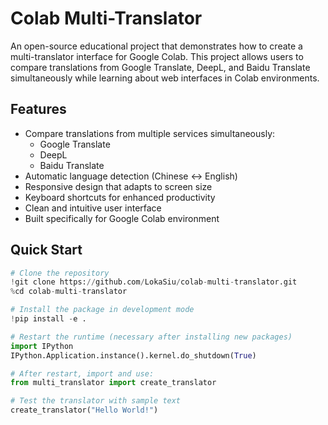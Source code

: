 # Colab Multi-Translator

An open-source educational project that demonstrates how to create a multi-translator interface for Google Colab. This project allows users to compare translations from Google Translate, DeepL, and Baidu Translate simultaneously while learning about web interfaces in Colab environments.

## Features

- Compare translations from multiple services simultaneously:
  - Google Translate
  - DeepL
  - Baidu Translate
- Automatic language detection (Chinese ↔ English)
- Responsive design that adapts to screen size
- Keyboard shortcuts for enhanced productivity
- Clean and intuitive user interface
- Built specifically for Google Colab environment

## Quick Start

```python
# Clone the repository
!git clone https://github.com/LokaSiu/colab-multi-translator.git
%cd colab-multi-translator

# Install the package in development mode
!pip install -e .

# Restart the runtime (necessary after installing new packages)
import IPython
IPython.Application.instance().kernel.do_shutdown(True)

# After restart, import and use:
from multi_translator import create_translator

# Test the translator with sample text
create_translator("Hello World!")
